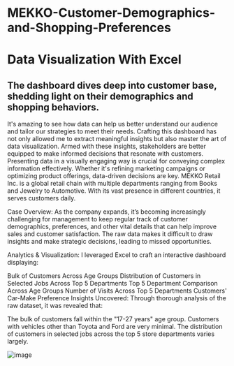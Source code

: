 # MEKKO-Customer-Demographics-and-Shopping-Preferences
# Data Visualization With Excel
## The dashboard dives deep into customer base, shedding light on their demographics and shopping behaviors.
It's amazing to see how data can help us better understand our audience and tailor our strategies to meet their needs. Crafting this dashboard has not only allowed me to extract meaningful insights but also master the art of data visualization. Armed with these insights, stakeholders are better equipped to make informed decisions that resonate with customers. Presenting data in a visually engaging way is crucial for conveying complex information effectively. Whether it's refining marketing campaigns or optimizing product offerings, data-driven decisions are key.
MEKKO Retail Inc. is a global retail chain with multiple departments ranging from Books and Jewelry to Automotive. With its vast presence in different countries, it serves customers daily.

Case Overview:
As the company expands, it’s becoming increasingly challenging for management to keep regular track of customer demographics, preferences, and other vital details that can help improve sales and customer satisfaction. The raw data makes it difficult to draw insights and make strategic decisions, leading to missed opportunities.

Analytics & Visualization:
I leveraged Excel to craft an interactive dashboard displaying:

Bulk of Customers Across Age Groups
Distribution of Customers in Selected Jobs Across Top 5 Departments
Top 5 Department Comparison Across Age Groups
Number of Visits Across Top 5 Departments
Customers' Car-Make Preference
Insights Uncovered:
Through thorough analysis of the raw dataset, it was revealed that:

The bulk of customers fall within the "17-27 years" age group.
Customers with vehicles other than Toyota and Ford are very minimal.
The distribution of customers in selected jobs across the top 5 store departments varies largely.

![image](https://github.com/JoanHub-A/MEKKO-Customer-Demographics-and-Shopping-Preferences/assets/146455077/4745d237-d498-49ac-a460-7ae30adeeb1f)
